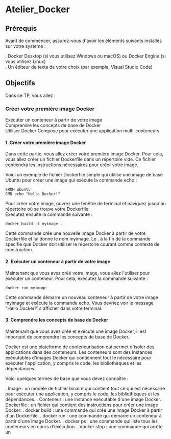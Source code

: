 # Atelier_Docker

## Prérequis
Avant de commencer, assurez-vous d'avoir les éléments suivants installés sur votre système :    

. Docker Desktop (si vous utilisez Windows ou macOS) ou Docker Engine (si vous utilisez Linux)    
. Un éditeur de texte de votre choix (par exemple, Visual Studio Code)    
## Objectifs
Dans ce TP, vous allez :

### Créer votre première image Docker
Exécuter un conteneur à partir de votre image   
Comprendre les concepts de base de Docker   
Utiliser Docker Compose pour exécuter une application multi-conteneurs    
#### 1. Créer votre première image Docker    
Dans cette partie, vous allez créer votre première image Docker. Pour cela, vous allez créer un fichier Dockerfile dans un répertoire vide. Ce fichier contiendra les instructions nécessaires pour créer votre image.    

Voici un exemple de fichier Dockerfile simple qui utilise une image de base Ubuntu pour créer une image qui exécute la commande echo :    
```
FROM ubuntu
CMD echo "Hello Docker!"
```

Pour créer votre image, ouvrez une fenêtre de terminal et naviguez jusqu'au répertoire où se trouve votre Dockerfile.   
Exécutez ensuite la commande suivante :
```
docker build -t myimage .
```
Cette commande crée une nouvelle image Docker à partir de votre Dockerfile et lui donne le nom myimage. Le . à la fin de la commande spécifie que Docker doit utiliser le répertoire courant comme contexte de construction.    
#### 2. Exécuter un conteneur à partir de votre image    
Maintenant que vous avez créé votre image, vous allez l'utiliser pour exécuter un conteneur. Pour cela, exécutez la commande suivante :   
```
docker run myimage
```
Cette commande démarre un nouveau conteneur à partir de votre image myimage et exécute la commande echo. Vous devriez voir le message "Hello Docker!" s'afficher dans votre terminal.   

#### 3. Comprendre les concepts de base de Docker    
Maintenant que vous avez créé et exécuté une image Docker, il est important de comprendre les concepts de base de Docker.   

Docker est une plateforme de conteneurisation qui permet d'isoler des applications dans des conteneurs. Les conteneurs sont des instances exécutables d'images Docker qui contiennent tout le nécessaire pour exécuter l'application, y compris le code, les bibliothèques et les dépendances.    

Voici quelques termes de base que vous devez connaître :    

. Image : un modèle de fichier binaire qui contient tout ce qui est nécessaire pour exécuter une application, y compris le code, les bibliothèques et les dépendances.
. Conteneur : une instance exécutable d'une image Docker.
. Dockerfile : un fichier qui contient des instructions pour créer une image Docker.
. docker build : une commande qui crée une image Docker à partir d'un Dockerfile.
. docker run : une commande qui démarre un conteneur à partir d'une image Docker.
. docker ps : une commande qui liste tous les conteneurs en cours d'exécution.
. docker stop : une commande qui arrête un
